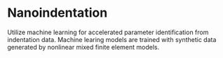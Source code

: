 # Nanoindentation
Utilize machine learning for accelerated parameter identification from indentation data. Machine learing models are trained with synthetic data generated by nonlinear mixed finite element models.
